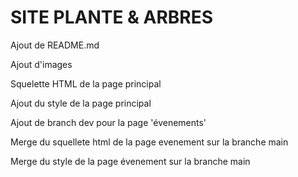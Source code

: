 # SITE PLANTE & ARBRES

Ajout de README.md

Ajout d'images

Squelette HTML de la page principal

Ajout du style de la page principal

Ajout de branch dev pour la page 'évenements'

Merge du squellete html de la page evenement sur la branche main 

Merge du style de la page évenement sur la branche main 